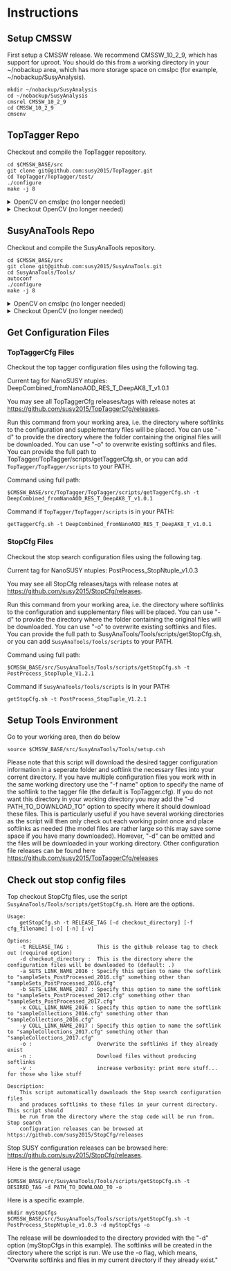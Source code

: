 # Instructions


## Setup CMSSW

First setup a CMSSW release. We recommend CMSSW_10_2_9, which has support for uproot. You should do this from a working directory in your ~/nobackup area, which has more storage space on cmslpc (for example, ~/nobackup/SusyAnalysis).

```
mkdir ~/nobackup/SusyAnalysis
cd ~/nobackup/SusyAnalysis
cmsrel CMSSW_10_2_9
cd CMSSW_10_2_9
cmsenv
```


## TopTagger Repo

Checkout and compile the TopTagger repository.

```
cd $CMSSW_BASE/src
git clone git@github.com:susy2015/TopTagger.git
cd TopTagger/TopTagger/test/
./configure
make -j 8 
```

<details> <summary> OpenCV on cmslpc (no longer needed) </summary>

Most users should no longer use OpenCV. Do this instead only if you need OpenCV. If you are not on the LPC and you need OpenCV, you will have to follow the instructions below to install OpenCV on your system.

```
cd TopTagger/TopTagger/test/
./configure OPENCVDIR=/uscms_data/d3/pastika/zinv/dev/CMSSW_7_4_8/src/opencv/
make -j 8 
```

</details>

<details> <summary> Checkout OpenCV (no longer needed) </summary>

```bash
cd $CMSSW_BASE/src
git clone git@github.com:susy2015/opencv.git
cd opencv
git checkout 3.1.0_StopBugFix
cmake .
make -j 8
```

</details>


## SusyAnaTools Repo

Checkout and compile the SusyAnaTools repository.

```
cd $CMSSW_BASE/src
git clone git@github.com:susy2015/SusyAnaTools.git
cd SusyAnaTools/Tools/
autoconf
./configure
make -j 8 
```

<details> <summary> OpenCV on cmslpc (no longer needed) </summary>

Most users should no longer use OpenCV. Do this instead only if you need OpenCV. If you are not on the LPC and you need OpenCV, you will have to follow the instructions below to install OpenCV on your system.

```
cd SusyAnaTools/Tools/
./configure OPENCVDIR=/uscms_data/d3/pastika/zinv/dev/CMSSW_7_4_8/src/opencv/
make -j 8 
```

</details>

<details> <summary> Checkout OpenCV (no longer needed) </summary>

```bash
cd $CMSSW_BASE/src
git clone git@github.com:susy2015/opencv.git
cd opencv
git checkout 3.1.0_StopBugFix
cmake .
make -j 8
```

</details>

## Get Configuration Files

### TopTaggerCfg Files

Checkout the top tagger configuration files using the following tag.

Current tag for NanoSUSY ntuples: DeepCombined_fromNanoAOD_RES_T_DeepAK8_T_v1.0.1

You may see all TopTaggerCfg releases/tags with release notes at https://github.com/susy2015/TopTaggerCfg/releases. 

Run this command from your working area, i.e. the directory where softlinks to the configuration and supplementary files will be placed. You can use "-d" to provide the directory where the folder containing the original files will be downloaded. You can use "-o" to overwrite existing softlinks and files. You can provide the full path to TopTagger/TopTagger/scripts/getTaggerCfg.sh, or you can add `TopTagger/TopTagger/scripts` to your PATH.

Command using full path:
```
$CMSSW_BASE/src/TopTagger/TopTagger/scripts/getTaggerCfg.sh -t DeepCombined_fromNanoAOD_RES_T_DeepAK8_T_v1.0.1
```

Command if `TopTagger/TopTagger/scripts` is in your PATH:
```
getTaggerCfg.sh -t DeepCombined_fromNanoAOD_RES_T_DeepAK8_T_v1.0.1
```

### StopCfg Files

Checkout the stop search configuration files using the following tag.

Current tag for NanoSUSY ntuples: PostProcess_StopNtuple_v1.0.3

You may see all StopCfg releases/tags with release notes at https://github.com/susy2015/StopCfg/releases. 

Run this command from your working area, i.e. the directory where softlinks to the configuration and supplementary files will be placed. You can use "-d" to provide the directory where the folder containing the original files will be downloaded. You can use "-o" to overwrite existing softlinks and files. You can provide the full path to SusyAnaTools/Tools/scripts/getStopCfg.sh, or you can add `SusyAnaTools/Tools/scripts` to your PATH.

Command using full path:
```
$CMSSW_BASE/src/SusyAnaTools/Tools/scripts/getStopCfg.sh -t PostProcess_StopTuple_V1.2.1
```

Command if `SusyAnaTools/Tools/scripts` is in your PATH:
```
getStopCfg.sh -t PostProcess_StopTuple_V1.2.1
```

## Setup Tools Environment
Go to your working area, then do below
```
source $CMSSW_BASE/src/SusyAnaTools/Tools/setup.csh
```

Please note that this script will download the desired tagger configuration information in a seperate folder and softlink the necessary files into your corrent directory.
If you have multiple configuration files you work with in the same working directory use the "-f name" option to specify the name of the softlink to the tagger file (the default is TopTagger.cfg).
If you do not want this directory in your working directory you may add the "-d PATH_TO_DOWNLOAD_TO" option to specify where it should download these files.
This is particularly useful if you have several working directories as the script will then only check out each working point once and place softlinks as needed (the model files are rather large so this may save some space if you have many downloaded).
However, "-d" can be omitted and the files will be downloaded in your working directory.
Other configuration file releases can be found here https://github.com/susy2015/TopTaggerCfg/releases

## Check out stop config files

Top checkout StopCfg files, use the script `SusyAnaTools/Tools/scripts/getStopCfg.sh`. Here are the options.
```
Usage:
    getStopCfg.sh -t RELEASE_TAG [-d checkout_directory] [-f cfg_filename] [-o] [-n] [-v]

Options:
    -t RELEASE_TAG :         This is the github release tag to check out (required option)
    -d checkout_directory :  This is the directory where the configuration files will be downloaded to (default: .)
    -a SETS_LINK_NAME_2016 : Specify this option to name the softlink to "sampleSets_PostProcessed_2016.cfg" something other than "sampleSets_PostProcessed_2016.cfg"
    -b SETS_LINK_NAME_2017 : Specify this option to name the softlink to "sampleSets_PostProcessed_2017.cfg" something other than "sampleSets_PostProcessed_2017.cfg"
    -x COLL_LINK_NAME_2016 : Specify this option to name the softlink to "sampleCollections_2016.cfg" something other than "sampleCollections_2016.cfg"
    -y COLL_LINK_NAME_2017 : Specify this option to name the softlink to "sampleCollections_2017.cfg" something other than "sampleCollections_2017.cfg"
    -o :                     Overwrite the softlinks if they already exist
    -n :                     Download files without producing softlinks
    -v :                     increase verbosity: print more stuff... for those who like stuff

Description:
    This script automatically downloads the Stop search configuration files
    and produces softlinks to these files in your current directory. This script should
    be run from the directory where the stop code will be run from. Stop search 
    configuration releases can be browsed at https://github.com/susy2015/StopCfg/releases

```

Stop SUSY configuration releases can be browsed here: https://github.com/susy2015/StopCfg/releases.

Here is the general usage
```
$CMSSW_BASE/src/SusyAnaTools/Tools/scripts/getStopCfg.sh -t DESIRED_TAG -d PATH_TO_DOWNLOAD_TO -o
```
Here is a specific example.

```
mkdir myStopCfgs
$CMSSW_BASE/src/SusyAnaTools/Tools/scripts/getStopCfg.sh -t PostProcess_StopNtuple_v1.0.3 -d myStopCfgs -o
```
The release will be downloaded to the directory provided with the "-d" option (myStopCfgs in this example). The softlinks will be created in the directory where the script is run. We use the -o flag, which means, "Overwrite softlinks and files in my current directory if they already exist."


